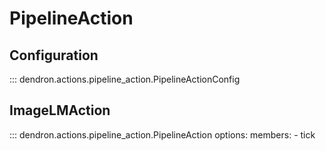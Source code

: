# PipelineAction

## Configuration

::: dendron.actions.pipeline_action.PipelineActionConfig


## ImageLMAction

::: dendron.actions.pipeline_action.PipelineAction
    options:
        members:
            - tick